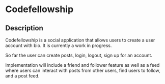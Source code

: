 # Codefellowship

## Description

Codefellowship is a social application that allows users to create a user account with bio. It is currently a work in progress. 

So far the user can create posts, login, logout, sign up for an account. 

Implementation will include a friend and follower feature as well as a feed where users can interact with posts from other users, find users to follow, and a post feed. 